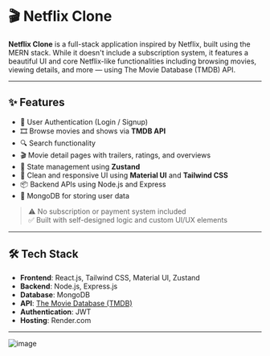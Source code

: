 # 🎬 Netflix Clone

**Netflix Clone** is a full-stack application inspired by Netflix, built using the MERN stack. While it doesn't include a subscription system, it features a beautiful UI and core Netflix-like functionalities including browsing movies, viewing details, and more — using The Movie Database (TMDB) API.

---

## ✨ Features

- 🔐 User Authentication (Login / Signup)
- 🎞️ Browse movies and shows via **TMDB API**
- 🔍 Search functionality
- 🎬 Movie detail pages with trailers, ratings, and overviews
- 🧠 State management using **Zustand**
- 💅 Clean and responsive UI using **Material UI** and **Tailwind CSS**
- 📦 Backend APIs using Node.js and Express
- 🧾 MongoDB for storing user data

> ⚠️ No subscription or payment system included  
> ✅ Built with self-designed logic and custom UI/UX elements

---

## 🛠️ Tech Stack

- **Frontend**: React.js, Tailwind CSS, Material UI, Zustand
- **Backend**: Node.js, Express.js
- **Database**: MongoDB
- **API**: [The Movie Database (TMDB)](https://www.themoviedb.org/)
- **Authentication**: JWT
- **Hosting**: Render.com

---

![image](https://github.com/user-attachments/assets/3626b4a1-03b0-4c6b-b496-575454d4d64d)
